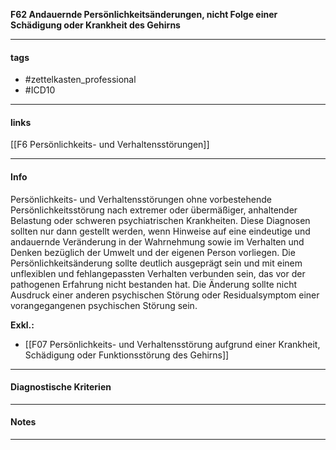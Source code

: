 __F62 Andauernde Persönlichkeitsänderungen, nicht Folge einer Schädigung oder Krankheit des Gehirns__

___________________________________________
#### tags

- #zettelkasten_professional
- #ICD10 
___________________________________________
#### links

[[F6 Persönlichkeits- und Verhaltensstörungen]]

___________________________________________
#### Info
Persönlichkeits- und Verhaltensstörungen ohne vorbestehende Persönlichkeitsstörung nach extremer oder übermäßiger, anhaltender Belastung oder schweren psychiatrischen Krankheiten. Diese Diagnosen sollten nur dann gestellt werden, wenn Hinweise auf eine eindeutige und andauernde Veränderung in der Wahrnehmung sowie im Verhalten und Denken bezüglich der Umwelt und der eigenen Person vorliegen. Die Persönlichkeitsänderung sollte deutlich ausgeprägt sein und mit einem unflexiblen und fehlangepassten Verhalten verbunden sein, das vor der pathogenen Erfahrung nicht bestanden hat. Die Änderung sollte nicht Ausdruck einer anderen psychischen Störung oder Residualsymptom einer vorangegangenen psychischen Störung sein.

__Exkl.:__
- [[F07 Persönlichkeits- und Verhaltensstörung aufgrund einer Krankheit, Schädigung oder Funktionsstörung des Gehirns]] 
___________________________________________
#### Diagnostische Kriterien

___________________________________________
#### Notes

___________________________________________

